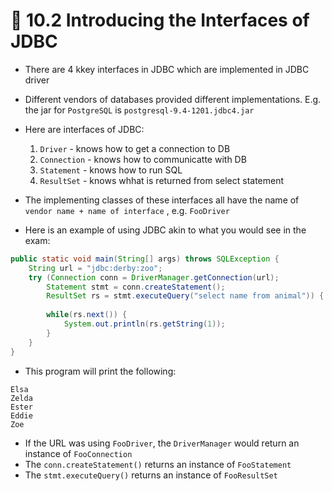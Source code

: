 <link href="../../styles.css" rel="stylesheet"></link>

# 🧠 10.2 Introducing the Interfaces of JDBC
* There are 4 kkey interfaces in JDBC which are implemented in JDBC driver
* Different vendors of databases provided different implementations. E.g. the jar for `PostgreSQL` is `postgresql-9.4-1201.jdbc4.jar`
* Here are interfaces of JDBC:
    1. `Driver` - knows how to get a connection to DB
    2. `Connection` - knows how to communicatte with DB
    3. `Statement` - knows how to run SQL
    4. `ResultSet` - knows whhat is returned from select statement

* The implementing classes of these interfaces all have the name of `vendor name + name of interface` , e.g. `FooDriver`

* Here is an example of using JDBC akin to what you would see in the exam:

```java
public static void main(String[] args) throws SQLException {
    String url = "jdbc:derby:zoo";
    try (Connection conn = DriverManager.getConnection(url);
        Statement stmt = conn.createStatement();
        ResultSet rs = stmt.executeQuery("select name from animal")) {
        
        while(rs.next()) {
            System.out.println(rs.getString(1));
        }
    }
}
```
* This program will print the following:
```
Elsa
Zelda
Ester
Eddie
Zoe
```
* If the URL was using `FooDriver`, the `DriverManager` would return an instance of `FooConnection`
* The `conn.createStatement()` returns an instance of `FooStatement`
* The `stmt.executeQuery()` returns an instance of `FooResultSet`
